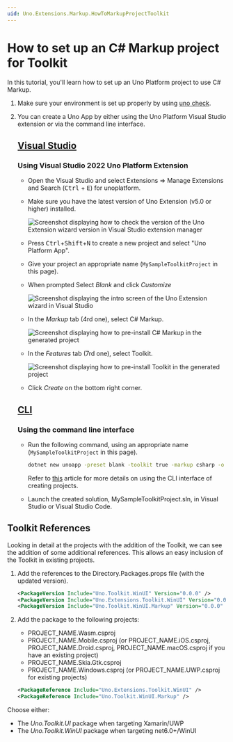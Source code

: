 ```yaml
---
uid: Uno.Extensions.Markup.HowToMarkupProjectToolkit
---
```


# How to set up an C# Markup project for Toolkit

In this tutorial, you'll learn how to set up an Uno Platform project to use C# Markup.

1. Make sure your environment is set up properly by using [uno check](xref:UnoCheck.UsingUnoCheck).
1. You can create a Uno App by either using the Uno Platform Visual Studio extension or via the command line interface.

    ## [**Visual Studio**](#tab/vs)

    ### Using Visual Studio 2022 Uno Platform Extension

    - Open the Visual Studio and select Extensions => Manage Extensions and Search (<kbd>Ctrl</kbd> + <kbd>E</kbd>) for unoplatform.

    - Make sure you have the latest version of Uno Extension (v5.0 or higher) installed.

        ![Screenshot displaying how to check the version of the Uno Extension wizard version in Visual Studio extension manager](../Assets/MarkupProject-VsixVersion.jpg)

    - Press <kbd>Ctrl</kbd>+<kbd>Shift</kbd>+<kbd>N</kbd> to create a new project and select "Uno Platform App".

    - Give your project an appropriate name (`MySampleToolkitProject` in this page).

    - When prompted Select *Blank* and click *Customize*

        ![Screenshot displaying the intro screen of the Uno Extension wizard in Visual Studio](../Assets/MarkupProject-StartupType.jpg)

    - In the *Markup* tab (4rd one), select C# Markup.

        ![Screenshot displaying how to pre-install C# Markup in the generated project](../Assets/MarkupProject-VsixMarkup.jpg)

    - In the *Features* tab (7rd one), select Toolkit.

        ![Screenshot displaying how to pre-install Toolkit in the generated project](../Assets/MarkupProject-VsixMarkupToolkit.jpg)

    - Click *Create* on the bottom right corner.

    ## [**CLI**](#tab/cli)

    ### Using the command line interface

    - Run the following command, using an appropriate name (`MySampleToolkitProject` in this page).

        ```cmd
        dotnet new unoapp -preset blank -toolkit true -markup csharp -o MySampleToolkitProject
        ```

        Refer to [this](https://platform.uno/docs/articles/get-started-dotnet-new.html) article for more details
        on using the CLI interface of creating projects.

    - Launch the created solution, MySampleToolkitProject.sln, in  Visual Studio or Visual Studio Code.

## Toolkit References

Looking in detail at the projects with the addition of the Toolkit, we can see the addition of some additional references.
This allows an easy inclusion of the Toolkit in existing projects.

1. Add the references to the Directory.Packages.props file (with the updated version).

    ```xml
    <PackageVersion Include="Uno.Toolkit.WinUI" Version="0.0.0" />
    <PackageVersion Include="Uno.Extensions.Toolkit.WinUI" Version="0.0.0" />
    <PackageVersion Include="Uno.Toolkit.WinUI.Markup" Version="0.0.0" />
    ```

1. Add the package to the following projects:

    - PROJECT_NAME.Wasm.csproj
    - PROJECT_NAME.Mobile.csproj (or PROJECT_NAME.iOS.csproj, PROJECT_NAME.Droid.csproj, PROJECT_NAME.macOS.csproj if you have an existing project)
    - PROJECT_NAME.Skia.Gtk.csproj
    - PROJECT_NAME.Windows.csproj (or PROJECT_NAME.UWP.csproj for existing projects)

    ```xml
    <PackageReference Include="Uno.Extensions.Toolkit.WinUI" />
    <PackageReference Include="Uno.Toolkit.WinUI.Markup" />
    ```

Choose either:

- The *Uno.Toolkit.UI* package when targeting Xamarin/UWP
- The *Uno.Toolkit.WinUI* package when targeting net6.0+/WinUI
